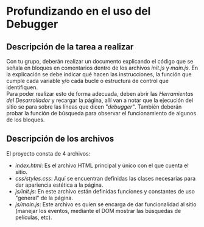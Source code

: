 # Profundizando en el uso del Debugger

## Descripción de la tarea a realizar

Con tu grupo, deberán realizar un documento explicando el código que se señala en bloques en comentarios dentro de los archivos *init.js* y *main.js*. En la explicación se debe indicar qué hacen las instrucciones, la función que cumple cada variable y/o cada bucle o estructura de control que identifiquen.  
Para poder realizar esto de forma adecuada, deben abrir las *Herramientas del Desarrollador* y recargar la página, allí van a notar que la ejecución del sitio se para sobre las líneas que dicen *"debugger"*. También deberán probar la función de búsqueda para observar el funcionamiento de algunos de los bloques.

## Descripción de los archivos

El proyecto consta de 4 archivos:
* *index.html*: Es el archivo HTML principal y único con el que cuenta el sitio.
* *css/styles.css*: Aquí se encuentran definidas las clases necesarias para dar apariencia estética a la página.
* *js/init.js*: En este archivo están definidas funciones y constantes de uso "general" de la página.
* *js/main.js*: Este archivo es quien se encarga de dar funcionalidad al sitio (manejar los eventos, mediante el DOM mostrar las búsquedas de películas, etc).